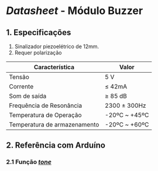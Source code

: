 # *Datasheet* - Módulo Buzzer

## 1. Especificações
1. Sinalizador piezoelétrico de 12mm.
2. Requer polarização

| Característica | Valor |
| - | - |
| Tensão | 5 V |
| Corrente | ≤ 42mA | 
| Som de saída | ≥ 85 dB | 
| Frequência de Resonância | 2300 ± 300Hz | 
| Temperatura de Operação | -20ºC ~ +45ºC | 
| Temperatura de armazenamento | -20ºC ~ +60ºC |

## 2. Referência com Arduíno
### 2.1 Função [*tone*](https://www.arduino.cc/reference/en/language/functions/advanced-io/tone/)
